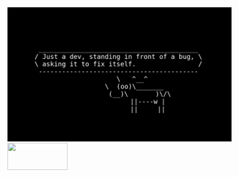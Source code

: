 <img src="./bug.jpg" alt="Image" />

<a href="https://nowpayments.io/donation?api_key=8BHPKB7-H7XM3E9-GCK9AFV-JTT2ZJY">
<img src="https://img.buymeacoffee.com/button-api/?text=Cryptocurrency&emoji=%F0%9F%9A%80&slug=soberhacker&button_colour=e38215&font_colour=FFFFFF&font_family=Bree&outline_colour=000000&coffee_colour=FFDD00" width=135 height=61>
